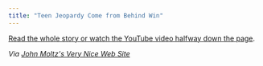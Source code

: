 ```yaml
---
title: "Teen Jeopardy Come from Behind Win"
---
```

<p><a href="https://www.grantland.com/blog/the-triangle/post/_/id/50788/the-jeopardy-teen-tournament-just-got-real">Read the whole story or watch the YouTube video halfway down the page</a>.</p>
<p><em>Via <a href="https://verynicewebsite.net/2013/02/my-new-hero/">John Moltz's Very Nice Web Site</a></em></p>
